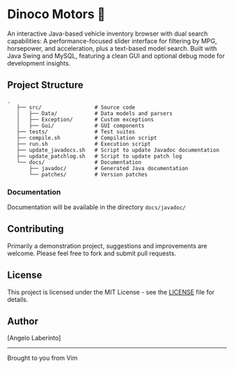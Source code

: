 # Dinoco Motors 🚗

An interactive Java-based vehicle inventory browser with dual search
capabilities: A performance-focused slider interface for filtering by MPG,
horsepower, and acceleration, plus a text-based model search. Built with
Java Swing and MySQL, featuring a clean GUI and optional debug mode for
development insights.

## Project Structure

```
.
   ├── src/                 # Source code
   │   ├── Data/            # Data models and parsers
   │   ├── Exception/       # Custom exceptions
   │   ├── Gui/             # GUI components
   ├── tests/               # Test suites
   ├── compile.sh           # Compilation script
   ├── run.sh               # Execution script
   ├── update_javadocs.sh   # Script to update Javadoc documentation
   ├── update_patchlog.sh   # Script to update patch log
   └── docs/                # Documentation
       ├── javadoc/         # Generated Java documentation
       └── patches/         # Version patches
```

### Documentation

Documentation will be available in the directory `docs/javadoc/`

## Contributing

Primarily a demonstration project, suggestions and improvements are welcome.
Please feel free to fork and submit pull requests.

## License

This project is licensed under the MIT License - see the [LICENSE](LICENSE)
file for details.

## Author

[Angelo Laberinto]

---
Brought to you from Vim
